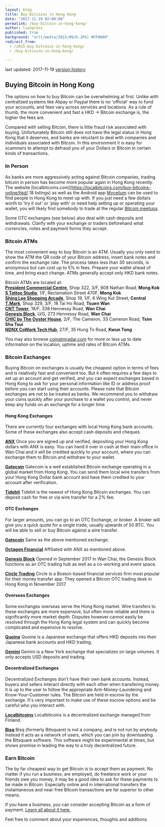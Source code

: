 ```yaml
---
layout: blog
title: Buy Bitcoins in Hong Kong
date: "2017-11-19 02:00:00"
permalink: /buy-bitcoin-in-hong-kong/
author: liongrass
published: true
background: "url(/media/2015/09/b.JPG) #FF0000"
redirect_from:
  - /2015-buy-bitcoins-in-hong-kong/
  - /buy-bitcoins-in-hong-kong/

---
```


last updated: 2017-11-19 [version history](https://github.com/bitcoinhk/bitcoinhk.github.io/commits/master/_posts/2015-09-08-buy-bitcoins-in-hong-kong.md)

## Buying Bitcoin in Hong Kong

The options on how to buy Bitcoin can be overwhelming at first. Unlike with centralized systems like Alipay or Paypal there is no 'official' way to fund your accounts, and fees vary across services and locations. As a rule of thumb, the more convenient and fast a HKD -> Bitcoin exchange is, the higher the fees are.

Compared with selling Bitcoin, there is little fraud risk associated with buying.
Unfortunately Bitcoin still does not have the legal status in Hong Kong that it deserves, and banks are reluctant to deal with companies and individuals associated with Bitcoin. In this environment it is easy for scammers to attempt to defraud you of your Dollars or Bitcoin in certain kinds of transactions.

### In Person

As banks are more aggressively acting against Bitcoin companies, trading bitcoin in person has become more popular again in Hong Kong recently. The website [localbitcoins.com](https://localbitcoins.com/buy-bitcoins-online/hkd/ 18 listings) as well as the Android app [Mycelium](https://mycelium.com/lt/help.html) can be used to find people in Hong Kong to meet up with.
If you just need a few dollars worth to 'try it out' or 'play with' or need help setting up or operating your wallet, you will likely find somebody to trade at the regular [Bitcoin meetups](http://www.meetup.com/Bitcoin-HK/).

Some OTC exchanges (see below) also deal with cash deposits and withdrawals. Clarify with your exchange or traders beforehand what currencies, notes and payment forms they accept.

### Bitcoin ATMs

The most convenient way to buy Bitcoin is an ATM. Usually you only need to show the ATM the QR code of your Bitcoin address, insert bank notes and confirm the exchange rate. The process takes less than 30 seconds, is anonymous but can cost up to 5% in fees. Prepare your wallet ahead of time, and bring exact change. ATMs generally accept only HKD bank notes.

Bitcoin ATMs are located at:    
**[President Commercial Centre](http://hkbitcoinatm.com/)**, Shop 322, 3/F, 608 Nathan Road, **Mong Kok**    
**[S Tattoo Studio](https://www.instagram.com/s.tattoostudio/)**, 1/F, Reclamation Street 470F,  **Mong Kok**   
**[Shing Lee Shopping Arcade](http://hkbitcoinatm.com/)**, Shop 19, 1/F, 6 Wing Kut Street, **Central**    
**[T.Mark](http://hkbitcoinatm.com/)**, Shop 329, 3/F, 18 Tai Ho Road, **Tsuen Wan**    
**[CNT Tower](https://anxintl.com/contact-us/)**, 18/F, 338 Hennessy Road, **Wan Chai**    
**[Genesis Block](https://www.genesisblockhk.com/)**, U/G, 273 Hennessy Road, **Wan Chai**   
**[CHIC by The Oyster House](http://www.bitcoinatm.com.hk/)**, 2/F, The Cameron, 33 Cameron Road, **Tsim Sha Tsui**    
**[NDNX CoWork Tech Hub](http://www.bitcoinatm.com.hk/)**, 27/F, 35 Hung To Road, **Kwun Tong**    


You may also browse [coinatmradar.com](http://coinatmradar.com/) for more or less up to date information on the location, uptime and rates of Bitcoin ATMs.

### Bitcoin Exchanges

Buying Bitcoin on exchanges is usually the cheapest option in terms of fees and is relatively fast and convenient too. But it often requires a few days to set up an account and get verified, and you can expect exchanges based in Hong Kong to ask for your personal information like ID or address proof before you can start using their accounts.
Please note that Bitcoin exchanges are not to be treated as banks. We recommend you to withdraw your coins quickly after your purchase to a wallet you control, and never keep any funds on an exchange for a longer time.

#### Hong Kong Exchanges

There are currently four exchanges with local Hong Kong bank accounts. Some of these exchanges also accept cash deposits and cheques.

**[ANX](https://anxpro.com/)**
Once you are signed up and verified, depositing your Hong Kong dollars with ANX is easy. You can hand it over in cash at their main office in Wan Chai and it will be credited quickly to your account, where you can exchange them to Bitcoin and withdraw to your wallet.

**[Gatecoin](https://gatecoin.com/)**
Gatecoin is a well established Bitcoin exchange operating in a global market from Hong Kong. You can send them local wire transfers from your Hong Kong Dollar bank account and have them credited to your account after verification.

**[Tidebit](https://www.tidebit.com/)**
Tidebit is the newest of Hong Kong Bitcoin exchanges. You can deposit cash for free or via wire transfer for a 2% fee.

#### OTC Exchanges

For larger amounts, you can go to an OTC Exchange, or broker. A broker will give you a quick quote for a single trade, usually upwards of 50 BTC. You will be able to sell or buy Bitcoin against a wire transfer.

**[Gatecoin](https://gatecoin.com/)**
Same as the above mentioned exchange.

**[Octagon Financial](https://www.octfinancial.com/)**
Affiliated with ANX as mentioned above.

**[Genesis Block](https://www.genesisblockhk.com/)**
Opened in September 2017 in Wan Chai, the Genesis Block functions as an OTC trading hub as well as a co-working and event space.

**[Circle Trading](https://www.circletrading.com/)**
Circle is a Boston-based financial services firm most popular for their money transfer app. They opened a Bitcoin OTC trading desk in Hong Kong in November 2017.

#### Overseas Exchanges

Some exchanges overseas serve the Hong Kong market. Wire transfers to these exchanges are more expensive, but often more reliable and there is significantly more market depth. Disputes however cannot easily be resolved through the Hong Kong legal system and can quickly become complicated and expensive to resolve.

**[Quoine](https://www.quoine.com/)**
Quoine is a Japanese exchange that offers HKD deposits into their Japanese bank accounts and HKD trading.

**[Gemini](https://gemini.com/)**
Gemini is a New York exchange that specializes on large volumes. It only accepts USD deposits and trading.

#### Decentralized Exchanges

Decentralized Exchanges don't have their own bank accounts. Instead, buyers and sellers interact directly with each other when transfering money. It is up to the user to follow the appropriate Anti-Money-Laundering and Know-Your-Customer rules. The Bitcoin are held in escrow by the exchange. It's very important to make use of these escrow options and be careful who you interact with.

**[Localbitcoins](https://localbitcoins.com/country/HK)**
Localbitcoins is a decentralized exchange managed from Finland.

**[Bisq](https://bisq.network/)**
Bisq (formerly Bitsquare) is not a company, and is not run by anybody. Instead it acts as a network of users, which you can join by downloading the Bitsquare software. This software might be experimental at times, but shows promise in leading the way to a truly decentralized future.

### Earn Bitcoin

The by far cheapest way to get Bitcoin is to accept them as payment. No matter if you run a business, are employed, do freelance work or your friends owe you money, it may be a good idea to ask for these payments to be made in Bitcoin. Especially online and in international transfers the instantaneous and near-free Bitcoin transactions are far superior to other means.

If you have a business, you can consider accepting Bitcoin as a form of payment. [Learn all about it here.](https://www.bitcoinhk.org/accept-bitcoin-now/)


Feel free to comment about your experiences, thoughts and additions.


